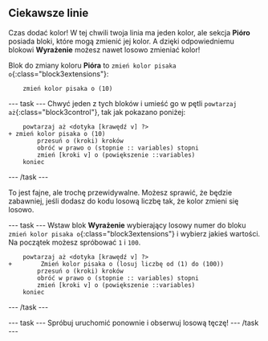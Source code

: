 ## Ciekawsze linie

Czas dodać kolor! W tej chwili twoja linia ma jeden kolor, ale sekcja **Pióro** posiada bloki, które mogą zmienić jej kolor. A dzięki odpowiedniemu blokowi **Wyrażenie** możesz nawet losowo zmieniać kolor!

Blok do zmiany koloru **Pióra** to `zmień kolor pisaka o`{:class="block3extensions"}:

```blocks3
    zmień kolor pisaka o (10)
```

--- task --- Chwyć jeden z tych bloków i umieść go w pętli `powtarzaj aż`{:class="block3control"}, tak jak pokazano poniżej:

```blocks3
    powtarzaj aż <dotyka [krawędź v] ?> 
+ zmień kolor pisaka o (10)
        przesuń o (kroki) kroków
        obróć w prawo o (stopnie :: variables) stopni
        zmień [kroki v] o (powiększenie ::variables)
    koniec
```

--- /task ---

To jest fajne, ale trochę przewidywalne. Możesz sprawić, że będzie zabawniej, jeśli dodasz do kodu losową liczbę tak, że kolor zmieni się losowo.

--- task --- Wstaw blok **Wyrażenie** wybierający losowy numer do bloku `zmień kolor pisaka o`{:class="block3extensions"} i wybierz jakieś wartości. Na początek możesz spróbować `1` i `100`.

```blocks3
    powtarzaj aż <dotyka [krawędź v] ?> 
+        Zmień kolor pisaka o (losuj liczbę od (1) do (100))
        przesuń o (kroki) kroków
        obróć w prawo o (stopnie :: variables) stopni
        zmień [kroki v] o (powiększenie ::variables)
    koniec
```

--- /task ---

--- task --- Spróbuj uruchomić ponownie i obserwuj losową tęczę! --- /task ---